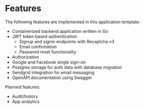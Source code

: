 # Features

The following features are implemented in this application  template:

- Containerized backend application written in Go
- JWT token based authentication
  - Signup and signin endpoints with Recaptcha v3
  - Email confirmation
  - Password reset functionality
- Authorization
- Google and Facebook single sign-on
- Postgres storage for auth data with database migration
- Sendgrid integration for email messaging
- OpenAPI documentation using Swagger

Planned features:

- Audit/history
- App analytics
